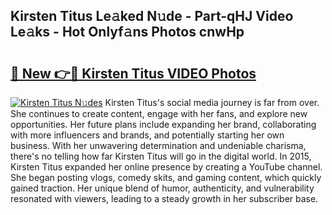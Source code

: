 ## Kirsten Titus Le𝚊ked N𝚞de - Part-qHJ Video Le𝚊ks - Hot Onlyf𝚊ns Photos cnwHp

# <h2><a href="http://ab89369.deff.icu/?id=Kirsten+Titus">🔗 New 👉🔴 Kirsten Titus VIDEO Photos</a></h2>

[![Kirsten Titus N𝚞des](https://i.imgur.com/rIISA9y.gif)](http://ab89369.deff.icu/?id=Kirsten+Titus)
Kirsten Titus's social media journey is far from over. She continues to create content, engage with her fans, and explore new opportunities. Her future plans include expanding her brand, collaborating with more influencers and brands, and potentially starting her own business. With her unwavering determination and undeniable charisma, there's no telling how far Kirsten Titus will go in the digital world. In 2015, Kirsten Titus expanded her online presence by creating a YouTube channel. She began posting vlogs, comedy skits, and gaming content, which quickly gained traction. Her unique blend of humor, authenticity, and vulnerability resonated with viewers, leading to a steady growth in her subscriber base.
